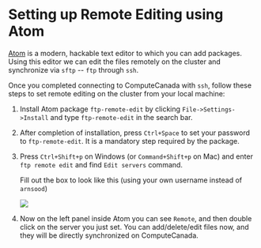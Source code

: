 # Setting up Remote Editing using Atom

[Atom](https://atom.io/) is a modern, hackable text editor to which you can add packages. Using this editor we can edit the files remotely on the cluster and synchronize via `sftp` -- `ftp` through `ssh`.

Once you completed connecting to ComputeCanada with `ssh`, follow these steps to set remote editing on the cluster from your local machine:

1. Install Atom package `ftp-remote-edit` by clicking `File->Settings->Install` and type `ftp-remote-edit` in the search bar.

1. After completion of installation, press `Ctrl+Space` to set your password to `ftp-remote-edit`. It is a mandatory step required by the package.

1. Press `Ctrl+Shift+p` on Windows (or `Command+Shift+p` on Mac) and enter `ftp remote edit` and find `Edit servers` command.

    Fill out the box to look like this (using your own username instead of `arnsood`)

    <img src="https://github.com/ubcecon/cluster_tools/blob/master/src/atom-screenshot.png?raw=true">

1. Now on the left panel inside Atom you can see `Remote`, and then double click on the server you just set. You can add/delete/edit files now, and they will be directly synchronized on ComputeCanada.
